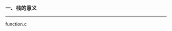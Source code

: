 ### 一、栈的意义

---

function.c

```c
```











































































